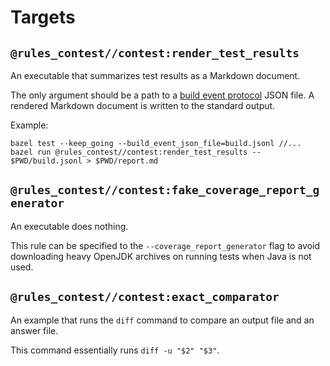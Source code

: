 # Targets

## `@rules_contest//contest:render_test_results`

An executable that summarizes test results as a Markdown document.

The only argument should be a path to a [build event protocol] JSON file.
A rendered Markdown document is written to the standard output.

Example:

```console
bazel test --keep_going --build_event_json_file=build.jsonl //...
bazel run @rules_contest//contest:render_test_results -- $PWD/build.jsonl > $PWD/report.md
```

[build event protocol]: https://docs.bazel.build/versions/master/build-event-protocol.html

## `@rules_contest//contest:fake_coverage_report_generator`

An executable does nothing.

This rule can be specified to the `--coverage_report_generator` flag to avoid
downloading heavy OpenJDK archives on running tests when Java is not used.

## `@rules_contest//contest:exact_comparator`

An example that runs the `diff` command to compare an output file and
an answer file.

This command essentially runs `diff -u "$2" "$3"`.
